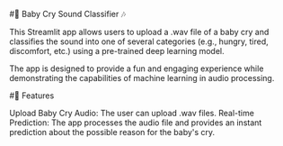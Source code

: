 #👶 Baby Cry Sound Classifier 🎶

This Streamlit app allows users to upload a .wav file of a baby cry and classifies the sound into one of several categories (e.g., hungry, tired, discomfort, etc.) using a pre-trained deep learning model.

The app is designed to provide a fun and engaging experience while demonstrating the capabilities of machine learning in audio processing.

#🚀 Features

Upload Baby Cry Audio: The user can upload .wav files.
Real-time Prediction: The app processes the audio file and provides an instant prediction about the possible reason for the baby's cry.
